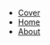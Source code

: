 - [Cover](/)
- [Home](/README.md)
- [About](/marks/bio.md)

<!-- - [Message](https://github.com/IceHe/lib/issues) -->
<!-- - External -->
<!--     - [Blog](https://icehe.me) -->
<!--     - [GitHub](https://github.com/IceHe) -->
<!--     - [GitLab](https://gitlab.com/IceHe) -->
<!--     - [Weibo](https://weibo.com/icedes) -->
<!--     - [Repo](https://github.com/IceHe/IceHe) -->

<!-- Ref : https://docsify.js.org/#/custom-navbar?id=markdown -->
